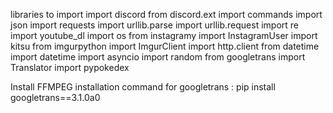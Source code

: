 libraries to import
import discord
from discord.ext import commands
import json
import requests
import urllib.parse
import urllib.request
import re
import youtube_dl
import os
from instagramy import InstagramUser
import kitsu
from imgurpython import ImgurClient
import http.client
from datetime import datetime
import asyncio
import random
from googletrans import Translator
import pypokedex



Install FFMPEG
installation command for googletrans : pip install googletrans==3.1.0a0
